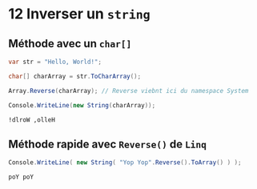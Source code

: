# 12 Inverser un `string`

## Méthode avec un `char[]`

```cs
var str = "Hello, World!";

char[] charArray = str.ToCharArray();

Array.Reverse(charArray); // Reverse viebnt ici du namespace System

Console.WriteLine(new String(charArray));
```

```
!dlroW ,olleH
```



## Méthode rapide avec `Reverse()` de `Linq`

```cs
Console.WriteLine( new String( "Yop Yop".Reverse().ToArray() ) );
```

```
poY poY
```

